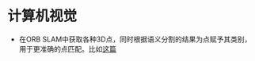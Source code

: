 # 计算机视觉

- 在ORB SLAM中获取各种3D点，同时根据语义分割的结果为点赋予其类别，用于更准确的点匹配。比如[这篇](https://paperswithcode.com/paper/visual-semantic-slam-with-landmarks-for-large)